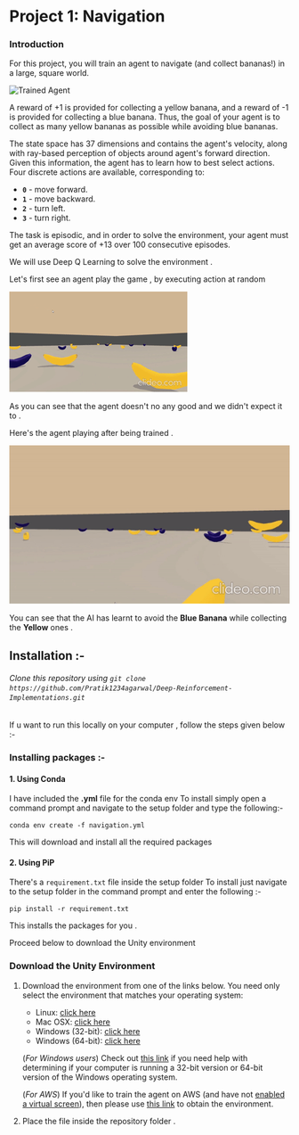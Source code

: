 [//]: # (Image References)

[image1]: https://user-images.githubusercontent.com/10624937/42135619-d90f2f28-7d12-11e8-8823-82b970a54d7e.gif "Trained Agent"

# Project 1: Navigation

### Introduction

For this project, you will train an agent to navigate (and collect bananas!) in a large, square world.  

![Trained Agent][image1]

A reward of +1 is provided for collecting a yellow banana, and a reward of -1 is provided for collecting a blue banana.  Thus, the goal of your agent is to collect as many yellow bananas as possible while avoiding blue bananas.  

The state space has 37 dimensions and contains the agent's velocity, along with ray-based perception of objects around agent's forward direction.  Given this information, the agent has to learn how to best select actions.  Four discrete actions are available, corresponding to:
- **`0`** - move forward.
- **`1`** - move backward.
- **`2`** - turn left.
- **`3`** - turn right.

The task is episodic, and in order to solve the environment, your agent must get an average score of +13 over 100 consecutive episodes.

We will use Deep Q Learning to solve the environment . 

Let's first see an agent play the game , by executing action at random 

![random_agent](gifs/random_play.gif)


As you can see that the agent doesn't no any good and we didn't expect it to . 

Here's the agent playing after being trained . 

![ai_play](gifs/ai_play.gif)

You can see that the AI has learnt to avoid the **Blue Banana** while collecting the **Yellow** ones . 


## Installation :- 
###### Clone this repository using `git clone https://github.com/Pratik1234agarwal/Deep-Reinforcement-Implementations.git`
If u want to run this locally on your computer , follow the steps given below :- 

### Installing packages :- 
#### 1. Using Conda 
I have included the **.yml** file for the conda env 
To install simply open a command prompt and navigate to the setup folder and type the following:- 

    conda env create -f navigation.yml
    
This will download and install all the required packages 

#### 2. Using PiP
There's a `requirement.txt` file inside the setup folder 
To install just navigate to the setup folder in the command prompt and enter the following :-

    pip install -r requirement.txt

This installs the packages for you . 

Proceed below to download the Unity environment 
    

### Download the Unity Environment

1. Download the environment from one of the links below.  You need only select the environment that matches your operating system:
    - Linux: [click here](https://s3-us-west-1.amazonaws.com/udacity-drlnd/P1/Banana/Banana_Linux.zip)
    - Mac OSX: [click here](https://s3-us-west-1.amazonaws.com/udacity-drlnd/P1/Banana/Banana.app.zip)
    - Windows (32-bit): [click here](https://s3-us-west-1.amazonaws.com/udacity-drlnd/P1/Banana/Banana_Windows_x86.zip)
    - Windows (64-bit): [click here](https://s3-us-west-1.amazonaws.com/udacity-drlnd/P1/Banana/Banana_Windows_x86_64.zip)
    
    (_For Windows users_) Check out [this link](https://support.microsoft.com/en-us/help/827218/how-to-determine-whether-a-computer-is-running-a-32-bit-version-or-64) if you need help with determining if your computer is running a 32-bit version or 64-bit version of the Windows operating system.

    (_For AWS_) If you'd like to train the agent on AWS (and have not [enabled a virtual screen](https://github.com/Unity-Technologies/ml-agents/blob/master/docs/Training-on-Amazon-Web-Service.md)), then please use [this link](https://s3-us-west-1.amazonaws.com/udacity-drlnd/P1/Banana/Banana_Linux_NoVis.zip) to obtain the environment.

2. Place the file inside the repository folder . 
